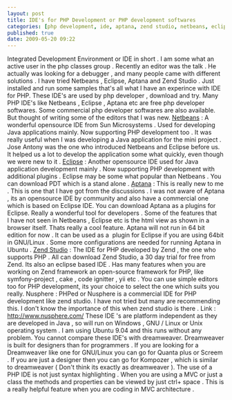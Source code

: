 ```yaml
---
layout: post
title: IDE's for PHP Development or PHP development softwares
categories: [php development, ide, aptana, zend studio, netbeans, eclipse]
published: true
date: 2009-05-20 09:22
---
```

Integrated Development Environment or IDE in short . I am some what an active user in the php classes group . Recently an editor was the talk . He actually was looking for a debugger , and many people came with different solutions . I have tried Netbeans , Eclipse, Aptana and Zend Studio . Just installed and run some samples that's all what I have an experince with IDE for PHP. These IDE's are used by php developer , download and try. Many PHP IDE's like Netbeans , Eclipse , Aptana etc are free php developer softwares. Some commercial php developer softwares are also available.  But thought of writing some of the editors that I was new.  [Netbeans](http://www.netbeans.org/ "Netbeans IDE for PHP") : A wonderful opensource IDE from Sun Microsystems . Used for developing Java applications mainly. Now supporting PHP development too . It was really useful when I was developing a Java application for the mini project . Jose Antony was the one who introduced Netbeans and Eclipse before us. It helped us a lot to develop the application some what quickly, even though we were new to it .  [Eclipse](http://www.eclipse.org/ "Eclipse IDE for PHP") : Another opensource IDE used for Java application development mainly . Now supporting PHP development with additional plugins . Eclipse may be some what popular than Netbeans . You can download PDT which is a stand alone .  [Aptana](http://www.aptana.com "Aptana IDE for PHP") : This is really new to me . This is one that I have got from the discussions . I was not aware of Aptana , its an opensource IDE by community and also have a commercial one which is based on Eclipse IDE. You can download Aptana as a plugins for Eclipse. Really a wonderful tool for developers . Some of the features that I have not seen in Netbeans , Eclipse etc is the html view as shown in a browser itself. Thats really a cool feature. Aptana will not run in 64 bit edition for now . It can be used as a  plugin for Eclipse if you are using 64bit in GNU/Linux . Some more configurations are needed for running Aptana in Ubuntu .  [Zend Studio](http://zend.com) : The IDE for PHP developed by Zend , the one who supports PHP . All can download Zend Studio, a 30 day trial for free from Zend. Its also an eclipse based IDE . Has many features when you are working on Zend framework an open-source framework for PHP, like symfony-project , cake , code ignitter , yii etc .  You can use simple editors too for PHP development, its your choice to select the one which suits you really.  Nusphere : PHPed or Nusphere is a commercial IDE for PHP development like zend studio. I have not tried but many are recommending this. I don't know the importance of this when zend studio is there . Link : http://www.nusphere.com/  These IDE 's are platform independent as they are developed in Java , so will run on Windows , GNU / Linux or Unix operating system . I am using Ubuntu 9.04 and this runs without any problem. You cannot compare these IDE's with dreamweaver. Dreamweaver is built for designers than for programmers . If you are looking for a Dreamweaver like one for GNU/Linux you can go for Quanta plus or Screem . If you are just a designer then you can go for Kompozer , which is similar to dreamweaver ( Don't think its exactly as dreamweaver ).  The use of a PHP IDE is not just syntax highlighting . When you are using a MVC or just a class the methods and properties can be viewed by just ctrl+ space . This is a really helpful feature when you are coding in MVC architecture .   
